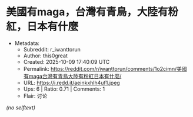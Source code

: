 # 美國有maga，台灣有青鳥，大陸有粉紅，日本有什麼

- Metadata:
  - Subreddit: r_iwanttorun
  - Author: this0great
  - Created: 2025-10-09 17:40:09 UTC
  - Permalink: https://reddit.com/r/iwanttorun/comments/1o2cimn/美國有maga台灣有青鳥大陸有粉紅日本有什麼/
  - URL: https://i.redd.it/aeinkxhlh4uf1.jpeg
  - Ups: 6 | Ratio: 0.71 | Comments: 1
  - Flair: 讨论

_(no selftext)_
